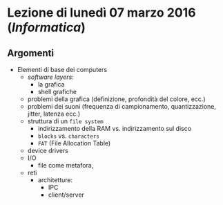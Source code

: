 # Lezione di lunedì 07 marzo 2016 (*Informatica*)

## Argomenti

* Elementi di base dei computers
  * *software layers*:
    * la grafica
    * shell grafiche
  * problemi della grafica (definizione, profondità del colore, ecc.)
  * problemi dei suoni (frequenza di campionamento, quantizzazione, jitter,
    latenza ecc.)
  * struttura di un `file system`
    * indirizzamento della RAM vs. indirizzamento sul disco
    * `blocks` vs. `characters`
    * `FAT` (File Allocation Table)
  * device drivers
  * I/O
    * file come metafora, 
  * reti
    * architetture:
      * IPC
      * client/server
